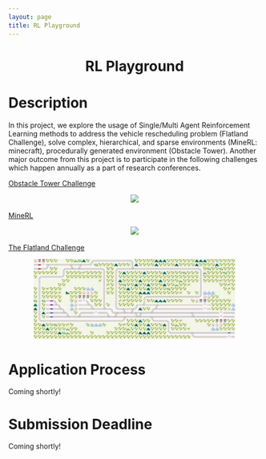 ```yaml
---
layout: page
title: RL Playground
---
```


<h1>
    <center>RL Playground</center>
</h1>

# Description

In this project, we explore the usage of Single/Multi Agent Reinforcement Learning methods to address the vehicle rescheduling problem (Flatland Challenge),  solve complex, hierarchical, and sparse environments (MineRL: minecraft),  procedurally generated environment (Obstacle Tower). Another major outcome from this project is to participate in the following challenges which happen annually as a part of research conferences. 

[Obstacle Tower Challenge](https://www.aicrowd.com/challenges/unity-obstacle-tower-challenge)

<p align="center">
    <img src="assets/images/obstacle.gif" width="50%">
</p>

[MineRL](https://www.aicrowd.com/challenges/neurips-2020-minerl-competition)

<p align="center">
    <img src="assets/images/minerl.gif" width="50%">
</p>

[The Flatland Challenge](https://flatland.aicrowd.com/intro.html)

<p align="center">
    <img src="assets/images/flatland.gif" width="80%" height="10%">
</p>


# Application Process

Coming shortly!

# Submission Deadline

Coming shortly!

<div class="container">
    <div class="countdown-styled" data-date="Apr 17, 2021 23:59:59"></div>
</div>

